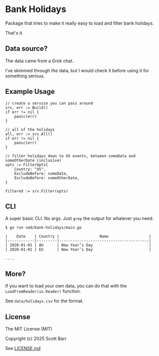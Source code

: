 # Bank Holidays

Package that tries to make it really easy to load and filter bank holidays.

That's it.

## Data source?

The data came from a Grok chat.

I've skimmed through the data, but I would check it before using it for something serious.

## Example Usage

```
// create a service you can pass around
srv, err := Build()
if err != nil {
    panic(err)
}

// all of the holidays
all, err := srv.All()
if err != nil {
    panic(err)
}

// filter holidays down to US events, between someData and someOtherDate (inclusive)
opts := FilterOpts{
    Country: "US",
	ExcludeBefore: someDate,
    ExcludeBefore: someOtherDate,
}

filtered := srv.Filter(opts)
```

## CLI

A super basic CLI. No args. Just `grep` the output for whatever you need.

```
$ go run cmd/bank-holidays/main.go

|    Date    | Country |                  Name                  |
|------------|---------|----------------------------------------|
| 2020-01-01 | AU      | New Year’s Day                         |
| 2020-01-01 | EU      | New Year’s Day                         |

....
```

## More?

If you want to load your own data, you can do that with the `LoadFromReader(io.Reader)` function.

See `data/holidays.csv` for the format.

## License

The MIT License (MIT)

Copyright (c) 2025 Scott Barr

See [LICENSE.md](LICENSE.md)
